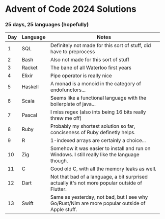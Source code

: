 # Advent of Code 2024 Solutions

### 25 days, 25 languages (hopefully)

| Day | Language | Notes                                                                                          |
|-----|----------|------------------------------------------------------------------------------------------------|
| 1   | SQL      | Definitely not made for this sort of stuff, did have to preprocess                             |
| 2   | Bash     | Also not made for this sort of stuff                                                           |
| 3   | Racket   | The bane of all Waterloo first years                                                           |
| 4   | Elixir   | Pipe operator is really nice                                                                   |
| 5   | Haskell  | A monad is a monoid in the category of endofunctors...                                         |
| 6   | Scala    | Seems like a functional language with the boilerplate of java...                               |
| 7   | Pascal   | I miss regex (also ints being 16 bits really threw me off)                                     |
| 8   | Ruby     | Probably my shortest solution so far, conciseness of Ruby definetly helps.                     |
| 9   | R        | 1-indexed arrays are certainly a choice...                                                     |
| 10  | Zig      | Somehow it was easier to install and run on Windows. I still really like the language though.  |
| 11  | C        | Good old C, with all the memory leaks as well.                                                 |
| 12  | Dart     | Not that bad of a language, a bit surprised actually it's not more popular outside of Flutter. |
| 13  | Swift    | Same as yesterday, not bad, but I see why Go/Rust/Nim are more popular outside of Apple stuff. |


